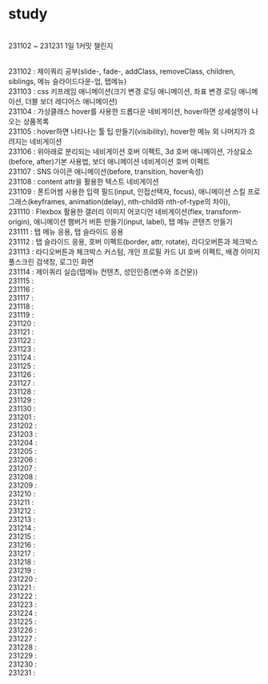 # study
<br>
231102 ~ 231231 1일 1커밋 챌린지
<br>
<br>

231102 : 제이쿼리 공부(slide-, fade-, addClass, removeClass, children, siblings, 메뉴 슬라이드다운-업, 탭메뉴) <br>
231103 : css 키프레임 애니메이션(크기 변경 로딩 애니메이션, 좌표 변경 로딩 애니메이션, 더블 보더 레디어스 애니메이션) <br>
231104 : 가상클래스 hover를 사용한 드롭다운 네비게이션, hover하면 상세설명이 나오는 상품목록 <br>
231105 : hover하면 나타나는 툴 팁 만들기(visibility), hover한 메뉴 외 나머지가 흐려지는 네비게이션 <br>
231106 : 위아래로 분리되는 네비게이션 호버 이펙트, 3d 호버 애니메이션, 가상요소(before, after)기본 사용법, 보더 애니메이션 네비게이션 호버 이펙트 <br>
231107 : SNS 아이콘 애니메이션(before, transition, hover속성)<br>
231108 : content attr을 활용한 텍스트 네비게이션 <br>
231109 : 폰트어썸 사용한 입력 필드(input, 인접선택자, focus), 애니메이션 스킬 프로그래스(keyframes, animation(delay), nth-child와 nth-of-type의 차이),  <br>
231110 : Flexbox 활용한 갤러리 이미지 어코디언 네비게이션(flex, transform-origin), 애니메이션 햄버거 버튼 만들기(input, label), 탭 메뉴 콘텐츠 만들기 <br>
231111 : 탭 메뉴 응용, 탭 슬라이드 응용<br>
231112 : 탭 슬라이드 응용, 호버 이펙트(border, attr, rotate), 라디오버튼과 체크박스 <br>
231113 : 라디오버튼과 체크박스 커스텀, 개인 프로필 카드 UI 호버 이펙트, 배경 이미지 풀스크린 검색창, 로그인 화면 <br>
231114 : 제이쿼리 실습(탭메뉴 컨텐츠, 성인인증(변수와 조건문)) <br>
231115 : <br>
231116 : <br>
231117 : <br>
231118 : <br>
231119 : <br>
231120 : <br>
231121 : <br>
231122 : <br>
231123 : <br>
231124 : <br>
231125 : <br>
231126 : <br>
231127 : <br>
231128 : <br>
231129 : <br>
231130 : <br>
231201 : <br>
231202 : <br>
231203 : <br>
231204 : <br>
231205 : <br>
231206 : <br>
231207 : <br>
231208 : <br>
231209 : <br>
231210 : <br>
231211 : <br>
231212 : <br>
231213 : <br>
231214 : <br>
231215 : <br>
231216 : <br>
231217 : <br>
231218 : <br>
231219 : <br>
231220 : <br>
231221 : <br>
231222 : <br>
231223 : <br>
231224 : <br>
231225 : <br>
231226 : <br>
231227 : <br>
231228 : <br>
231229 : <br>
231230 : <br>
231231 : <br>
